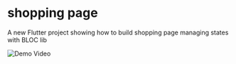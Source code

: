 # shopping page

A new Flutter project showing how to build shopping page managing states with BLOC lib

![Demo Video](https://github.com/Ramy888/multiyoutubevideosusingBLOC/blob/main/youtube%20app.gif)
